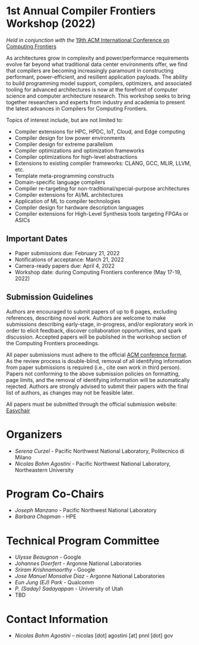 # 1st Annual Compiler Frontiers Workshop (2022)

*Held in conjunction with the* [19th ACM International Conference on Computing Frontiers](https://www.computingfrontiers.org/2022/)

As architectures grow in complexity and power/performance requirements evolve
far beyond what traditional data center environments offer, we find that
compilers are becoming increasingly paramount in constructing performant,
power-efficient, and resilient application payloads. The ability to build
programming model support, compilers, optimizers, and associated tooling for
advanced architectures is now at the forefront of computer science and computer
architecture research. This workshop seeks to bring together researchers and
experts from industry and academia to present the latest advances in Compilers
for Computing Frontiers.

Topics of interest include, but are not limited to:

*	Compiler extensions for HPC, HPDC, IoT, Cloud, and Edge computing
*	Compiler design for low power environments
*	Compiler design for extreme parallelism
*	Compiler optimizations and optimization frameworks
*	Compiler optimizations for high-level abstractions
*	Extensions to existing compiler frameworks: CLANG, GCC, MLIR, LLVM, etc.
*	Template meta-programming constructs
*	Domain-specific language compilers
*	Compiler re-targeting for non-traditional/special-purpose architectures
*	Compiler extensions for AI/ML architectures
*	Application of ML to compiler technologies
*	Compiler design for hardware description languages
*	Compiler extensions for High-Level Synthesis tools targeting FPGAs or ASICs


## Important Dates

*	Paper submissions due: February 21, 2022
*	Notifications of acceptance: March 21, 2022
*	Camera-ready papers due: April 4, 2022
*	Workshop date: during Computing Frontiers conference (May 17-19, 2022)


## Submission Guidelines

Authors are encouraged to submit papers of up to 6 pages, excluding references,
describing novel work. Authors are welcome to make submissions describing
early-stage, in-progress, and/or exploratory work in order to elicit feedback,
discover collaboration opportunities, and spark discussion. Accepted papers will
be published in the workshop section of the Computing Frontiers proceedings.

All paper submissions must adhere to the official 
[ACM conference format](http://www.acm.org/publications/article-templates/proceedings-template.html). 
As the review process is double-blind, removal of all identifying information
from paper submissions is required (i.e., cite own work in third person). Papers
not conforming to the above submission policies on formatting, page limits, and
the removal of identifying information will be automatically rejected. Authors
are strongly advised to submit their papers with the final list of authors, as
changes may not be feasible later.

All papers must be submitted through the official submission website: 
[Easychair](https://easychair.org/my/conference?conf=cfw22)


# Organizers

*	*Serena Curzel* - Pacific Northwest National Laboratory, Politecnico di Milano
*	*Nicolas Bohm Agostini* - Pacific Northwest National Laboratory, Northeastern University


# Program Co-Chairs

*	*Joseph Manzano* - Pacific Northwest National Laboratory
*	*Barbara Chapman* - HPE


# Technical Program Committee

*   *Ulysse Beaugnon* - Google
*   *Johannes Doerfert* - Argonne National Laboratories
*   *Sriram Krishnamoorthy* - Google
*   *Jose Manuel Monsalve Diaz* - Argonne National Laboratories
*   *Eun Jung (EJ) Park* - Qualcomm
*   *P. (Saday) Sadayappan* - University of Utah
*   TBD

# Contact Information

*	*Nicolas Bohm Agostini* – nicolas [dot] agostini [at] pnnl [dot] gov
